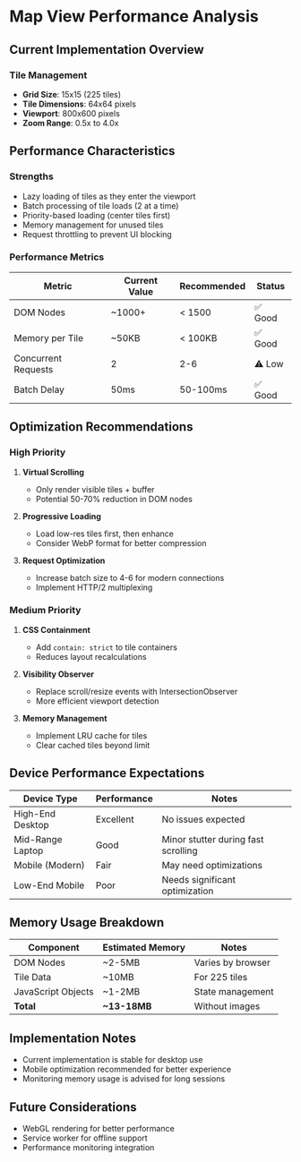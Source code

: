 # Map View Performance Analysis

## Current Implementation Overview

### Tile Management
- **Grid Size**: 15x15 (225 tiles)
- **Tile Dimensions**: 64x64 pixels
- **Viewport**: 800x600 pixels
- **Zoom Range**: 0.5x to 4.0x

## Performance Characteristics

### Strengths
- Lazy loading of tiles as they enter the viewport
- Batch processing of tile loads (2 at a time)
- Priority-based loading (center tiles first)
- Memory management for unused tiles
- Request throttling to prevent UI blocking

### Performance Metrics

| Metric | Current Value | Recommended | Status |
|--------|---------------|-------------|--------|
| DOM Nodes | ~1000+ | < 1500 | ✅ Good |
| Memory per Tile | ~50KB | < 100KB | ✅ Good |
| Concurrent Requests | 2 | 2-6 | ⚠️ Low |
| Batch Delay | 50ms | 50-100ms | ✅ Good |

## Optimization Recommendations

### High Priority
1. **Virtual Scrolling**
   - Only render visible tiles + buffer
   - Potential 50-70% reduction in DOM nodes

2. **Progressive Loading**
   - Load low-res tiles first, then enhance
   - Consider WebP format for better compression

3. **Request Optimization**
   - Increase batch size to 4-6 for modern connections
   - Implement HTTP/2 multiplexing

### Medium Priority
1. **CSS Containment**
   - Add `contain: strict` to tile containers
   - Reduces layout recalculations

2. **Visibility Observer**
   - Replace scroll/resize events with IntersectionObserver
   - More efficient viewport detection

3. **Memory Management**
   - Implement LRU cache for tiles
   - Clear cached tiles beyond limit

## Device Performance Expectations

| Device Type | Performance | Notes |
|-------------|-------------|-------|
| High-End Desktop | Excellent | No issues expected |
| Mid-Range Laptop | Good | Minor stutter during fast scrolling |
| Mobile (Modern) | Fair | May need optimizations |
| Low-End Mobile | Poor | Needs significant optimization |

## Memory Usage Breakdown

| Component | Estimated Memory | Notes |
|-----------|------------------|-------|
| DOM Nodes | ~2-5MB | Varies by browser |
| Tile Data | ~10MB | For 225 tiles |
| JavaScript Objects | ~1-2MB | State management |
| **Total** | **~13-18MB** | Without images |

## Implementation Notes

- Current implementation is stable for desktop use
- Mobile optimization recommended for better experience
- Monitoring memory usage is advised for long sessions

## Future Considerations

- WebGL rendering for better performance
- Service worker for offline support
- Performance monitoring integration
